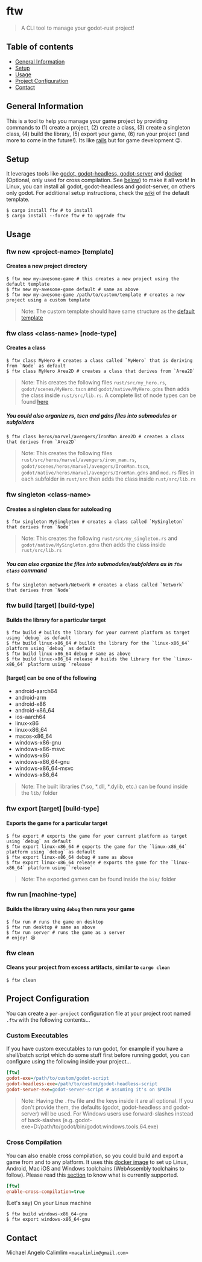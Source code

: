 # ftw
> A CLI tool to manage your godot-rust project!

## Table of contents
* [General Information](#general-information)
* [Setup](#setup)
* [Usage](#usage)
* [Project Configuration](#project-configuration)
* [Contact](#contact)

## General Information
This is a tool to help you manage your game project by providing commands to (1) create a project, (2) create a class, (3) create a singleton class, (4) build the library, (5) export your game, (6) run your project (and more to come in the future!). Its like [rails](https://rubyonrails.org/) but for game development :wink:.

## Setup
It leverages tools like [godot, godot-headless, godot-server](https://godotengine.org/download) and [docker](https://www.docker.com/) (Optional, only used for cross compilation. See [below](#cross-compilation)) to make it all work! In Linux, you can install all godot, godot-headless and godot-server, on others only godot. For additional setup instructions, check the [wiki](https://github.com/macalimlim/godot-rust-template/wiki) of the default template.

```shell
$ cargo install ftw # to install
$ cargo install --force ftw # to upgrade ftw
```

## Usage
### ftw new &lt;project-name&gt; [template]
#### Creates a new project directory
```shell
$ ftw new my-awesome-game # this creates a new project using the default template
$ ftw new my-awesome-game default # same as above
$ ftw new my-awesome-game /path/to/custom/template # creates a new project using a custom template
```
> Note: The custom template should have same structure as the [default template](https://github.com/macalimlim/godot-rust-template)

### ftw class &lt;class-name&gt; [node-type]
#### Creates a class
```shell
$ ftw class MyHero # creates a class called `MyHero` that is deriving from `Node` as default
$ ftw class MyHero Area2D # creates a class that derives from `Area2D`
```
> Note: This creates the following files `rust/src/my_hero.rs`, `godot/scenes/MyHero.tscn` and `godot/native/MyHero.gdns` then adds the class inside `rust/src/lib.rs`. A complete list of node types can be found [here](https://github.com/macalimlim/ftw/blob/main/src/ftw_node_type.rs)

##### You could also organize rs, tscn and gdns files into submodules or subfolders
```shell
$ ftw class heros/marvel/avengers/IronMan Area2D # creates a class that derives from `Area2D`
```
> Note: This creates the following files `rust/src/heros/marvel/avengers/iron_man.rs`, `godot/scenes/heros/marvel/avengers/IronMan.tscn`, `godot/native/heros/marvel/avengers/IronMan.gdns` and `mod.rs` files in each subfolder in `rust/src` then adds the class inside `rust/src/lib.rs`

### ftw singleton &lt;class-name&gt;
#### Creates a singleton class for autoloading
```shell
$ ftw singleton MySingleton # creates a class called `MySingleton` that derives from `Node`
```
> Note: This creates the following `rust/src/my_singleton.rs` and `godot/native/MySingleton.gdns` then adds the class inside `rust/src/lib.rs`

##### You can also organize the files into submodules/subfolders as in `ftw class` command
```shell
$ ftw singleton network/Network # creates a class called `Network` that derives from `Node`
```

### ftw build [target] [build-type]
#### Builds the library for a particular target
```shell
$ ftw build # builds the library for your current platform as target using `debug` as default
$ ftw build linux-x86_64 # builds the library for the `linux-x86_64` platform using `debug` as default
$ ftw build linux-x86_64 debug # same as above
$ ftw build linux-x86_64 release # builds the library for the `linux-x86_64` platform using `release`
```
#### [target] can be one of the following
- android-aarch64
- android-arm
- android-x86
- android-x86_64
- ios-aarch64
- linux-x86
- linux-x86_64
- macos-x86_64
- windows-x86-gnu
- windows-x86-msvc
- windows-x86
- windows-x86_64-gnu
- windows-x86_64-msvc
- windows-x86_64

> Note: The built libraries (*.so, *.dll, *.dylib, etc.) can be found inside the `lib/` folder

### ftw export [target] [build-type]
#### Exports the game for a particular target
```shell
$ ftw export # exports the game for your current platform as target using `debug` as default
$ ftw export linux-x86_64 # exports the game for the `linux-x86_64` platform using `debug` as default
$ ftw export linux-x86_64 debug # same as above
$ ftw export linux-x86_64 release # exports the game for the `linux-x86_64` platform using `release`
```

> Note: The exported games can be found inside the `bin/` folder

### ftw run [machine-type]
#### Builds the library using `debug` then runs your game
```shell
$ ftw run # runs the game on desktop
$ ftw run desktop # same as above
$ ftw run server # runs the game as a server
# enjoy! 😆
```

### ftw clean
#### Cleans your project from excess artifacts, similar to `cargo clean`
```shell
$ ftw clean
```

## Project Configuration

You can create a `per-project` configuration file at your project root named `.ftw` with the following contents...

### Custom Executables

If you have custom executables to run godot, for example if you have a shell/batch script which do some stuff first before running godot, you can configure using the following inside your project...

```ini
[ftw]
godot-exe=/path/to/custom/godot-script
godot-headless-exe=/path/to/custom/godot-headless-script
godot-server-exe=godot-server-script # assuming it's on $PATH
```

> Note: Having the `.ftw` file and the keys inside it are all optional. If you don't provide them, the defaults (godot, godot-headless and godot-server) will be used. For Windows users use forward-slashes instead of back-slashes (e.g. godot-exe=D:/path/to/godot/bin/godot.windows.tools.64.exe)

### Cross Compilation

You can also enable cross compilation, so you could build and export a game from and to any platform. It uses this [docker image](https://github.com/ufoot/godot-rust-cross-compiler) to set up Linux, Android, Mac iOS and Windows toolchains (WebAssembly toolchains to follow). Please read this [section](https://github.com/macalimlim/godot-rust-cross-compiler#bugs-and-limitations) to know what is currently supported.

```ini
[ftw]
enable-cross-compilation=true
```

(Let's say) On your Linux machine

```shell
$ ftw build windows-x86_64-gnu
$ ftw export windows-x86_64-gnu
```

## Contact
Michael Angelo Calimlim `<macalimlim@gmail.com>`
